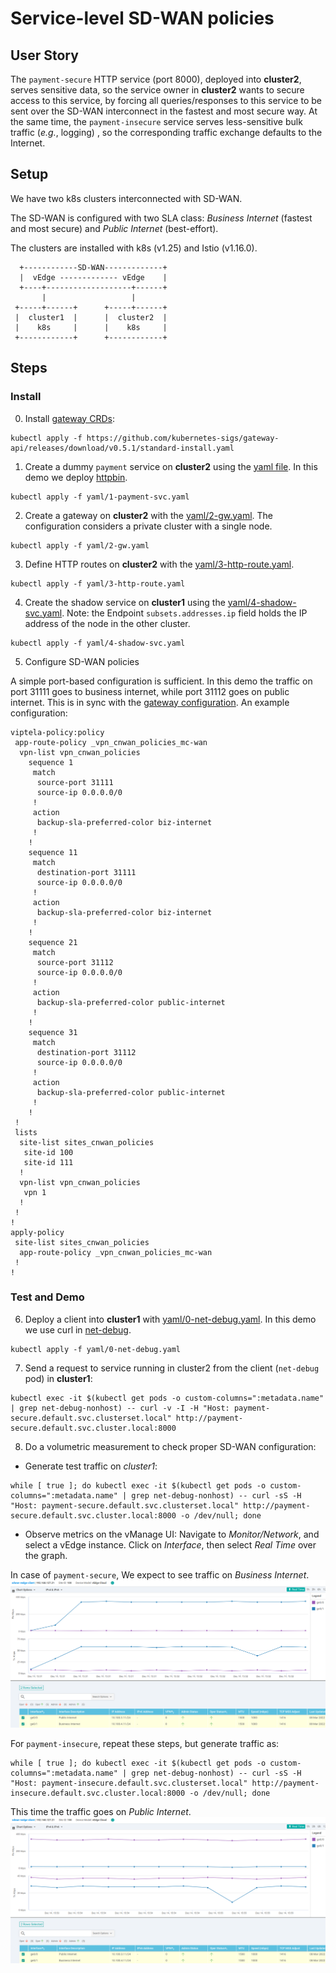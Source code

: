 # Service-level SD-WAN policies

## User Story

The `payment-secure` HTTP service (port 8000), deployed into **cluster2**, serves sensitive data, so the service owner in **cluster2** wants to secure access to this service, by forcing all queries/responses to this service to be sent over the SD-WAN interconnect in the fastest and most secure way. At the same time, the `payment-insecure` service serves less-sensitive bulk traffic (*e.g.*, logging) , so the corresponding traffic exchange defaults to the Internet.

## Setup

We have two k8s clusters interconnected with SD-WAN.

The SD-WAN is configured with two SLA class: *Business Internet* (fastest and most secure) and *Public Internet* (best-effort).

The clusters are installed with k8s (v1.25) and Istio (v1.16.0).

```
  +------------SD-WAN-------------+
  |  vEdge ------------- vEdge    |
  +----+-------------------+------+
       |                   |
 +-----+------+      +-----+------+
 |  cluster1  |      |  cluster2  |
 |    k8s     |      |    k8s     |
 +------------+      +------------+
```

## Steps

### Install

0. Install [gateway CRDs](https://gateway-api.sigs.k8s.io/guides/):

```console
kubectl apply -f https://github.com/kubernetes-sigs/gateway-api/releases/download/v0.5.1/standard-install.yaml
```

1. Create a dummy `payment` service on **cluster2** using the [yaml file](yaml/1-payment-svc.yaml). In this demo we deploy [httpbin](https://httpbin.org/).

```console
kubectl apply -f yaml/1-payment-svc.yaml
```

2. Create a gateway on **cluster2** with the [yaml/2-gw.yaml](yaml/2-gw.yaml). The configuration considers a private cluster with a single node.

```console
kubectl apply -f yaml/2-gw.yaml
```

3. Define HTTP routes on **cluster2** with the [yaml/3-http-route.yaml](yaml/3-http-route.yaml).

```console
kubectl apply -f yaml/3-http-route.yaml
```

4. Create the shadow service on **cluster1** using the [yaml/4-shadow-svc.yaml](yaml/4-shadow-svc.yaml). Note: the Endpoint `subsets.addresses.ip` field holds the IP address of the node in the other cluster.

```console
kubectl apply -f yaml/4-shadow-svc.yaml
```

5. Configure SD-WAN policies

A simple port-based configuration is sufficient. In this demo the traffic on port 31111 goes to business internet, while port 31112 goes on public internet. This is in sync with the [gateway configuration](yaml/2-gw.yaml). An example configuration:

```
viptela-policy:policy
 app-route-policy _vpn_cnwan_policies_mc-wan
  vpn-list vpn_cnwan_policies
    sequence 1
     match
      source-port 31111
      source-ip 0.0.0.0/0
     !
     action
      backup-sla-preferred-color biz-internet
     !
    !
    sequence 11
     match
      destination-port 31111
      source-ip 0.0.0.0/0
     !
     action
      backup-sla-preferred-color biz-internet
     !
    !
    sequence 21
     match
      source-port 31112
      source-ip 0.0.0.0/0
     !
     action
      backup-sla-preferred-color public-internet
     !
    !
    sequence 31
     match
      destination-port 31112
      source-ip 0.0.0.0/0
     !
     action
      backup-sla-preferred-color public-internet
     !
    !
 !
 lists
  site-list sites_cnwan_policies
   site-id 100
   site-id 111
  !
  vpn-list vpn_cnwan_policies
   vpn 1
  !
 !
!
apply-policy
 site-list sites_cnwan_policies
  app-route-policy _vpn_cnwan_policies_mc-wan
 !
!
```

### Test and Demo

6. Deploy a client into **cluster1** with [yaml/0-net-debug.yaml](yaml/0-net-debug.yaml). In this demo we use curl in [net-debug](https://github.com/l7mp/net-debug).

```console
kubectl apply -f yaml/0-net-debug.yaml
```

7. Send a request to service running in cluster2 from the client (`net-debug` pod) in **cluster1**:

```console
kubectl exec -it $(kubectl get pods -o custom-columns=":metadata.name" | grep net-debug-nonhost) -- curl -v -I -H "Host: payment-secure.default.svc.clusterset.local" http://payment-secure.default.svc.cluster.local:8000
```

8. Do a volumetric measurement to check proper SD-WAN configuration:

- Generate test traffic on *cluster1*:
```console
while [ true ]; do kubectl exec -it $(kubectl get pods -o custom-columns=":metadata.name" | grep net-debug-nonhost) -- curl -sS -H "Host: payment-secure.default.svc.clusterset.local" http://payment-secure.default.svc.cluster.local:8000 -o /dev/null; done
```
- Observe metrics on the vManage UI:
Navigate to *Monitor/Network*, and select a vEdge instance. Click on *Interface*, then select *Real Time* over the graph.

In case of `payment-secure`, We expect to see traffic on *Business Internet*.
![Measurement Results of 'payment-secure'](measure-secure.png)

For `payment-insecure`, repeat these steps, but generate traffic as:
```console
while [ true ]; do kubectl exec -it $(kubectl get pods -o custom-columns=":metadata.name" | grep net-debug-nonhost) -- curl -sS -H "Host: payment-insecure.default.svc.clusterset.local" http://payment-insecure.default.svc.cluster.local:8000 -o /dev/null; done
```
This time the traffic goes on *Public Internet*.
![Measurement Results of 'payment-insecure'](measure-insecure.png)
